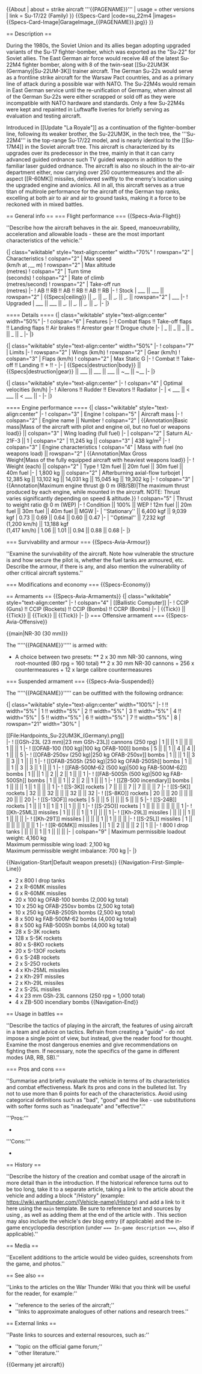 {{About
| about = strike aircraft '''{{PAGENAME}}'''
| usage = other versions
| link = Su-17/22 (Family)
}}
{{Specs-Card
|code=su_22m4
|images={{Specs-Card-Image|GarageImage_{{PAGENAME}}.jpg}}
}}

== Description ==
<!-- ''In the description, the first part should be about the history of and the creation and combat usage of the aircraft, as well as its key features. In the second part, tell the reader about the aircraft in the game. Insert a screenshot of the vehicle, so that if the novice player does not remember the vehicle by name, he will immediately understand what kind of vehicle the article is talking about.'' -->
During the 1980s, the Soviet Union and its allies began adopting upgraded variants of the Su-17 fighter-bomber, which was exported as the "Su-22" for Soviet allies. The East German air force would receive 48 of the latest Su-22M4 fighter bomber, along with 8 of the twin-seat [[Su-22UM3K (Germany)|Su-22UM-3K]] trainer aircraft. The German Su-22s would serve as a frontline strike aircraft for the Warsaw Pact countries, and as a primary line of attack during a possible war with NATO. The Su-22M4s would remain in East German service until the re-unification of Germany, when almost all of the German Su-22s were either scrapped or sold off as they were incompatible with NATO hardware and standards. Only a few Su-22M4s were kept and repainted in Luftwaffe liveries for briefly serving as evaluation and testing aircraft.

Introduced in [[Update "La Royale"]] as a continuation of the fighter-bomber line, following its weaker brother, the Su-22UM3K, in the tech tree, the '''Su-22M4''' is the top-range Su-17/22 model, and is nearly identical to the [[Su-17M4]] in the Soviet aircraft tree. This aircraft is characterized by its upgrades over its predecessor in the tree, mainly in that it can carry advanced guided ordnance such TV guided weapons in addition to the familiar laser guided ordnance. The aircraft is also no slouch in the air-to-air department either, now carrying over 250 countermeasures and the all-aspect [[R-60MK]] missiles, delivered swiftly to the enemy's location using the upgraded engine and avionics. All in all, this aircraft serves as a true titan of multirole performance for the aircraft of the German top ranks, excelling at both air to air and air to ground tasks, making it a force to be reckoned with in mixed battles.

== General info ==
=== Flight performance ===
{{Specs-Avia-Flight}}
<!-- ''Describe how the aircraft behaves in the air. Speed, manoeuvrability, acceleration and allowable loads - these are the most important characteristics of the vehicle.'' -->
''Describe how the aircraft behaves in the air. Speed, manoeuvrability, acceleration and allowable loads - these are the most important characteristics of the vehicle.''

{| class="wikitable" style="text-align:center" width="70%"
! rowspan="2" | Characteristics
! colspan="2" | Max speed<br>(km/h at _,___ m)
! rowspan="2" | Max altitude<br>(metres)
! colspan="2" | Turn time<br>(seconds)
! colspan="2" | Rate of climb<br>(metres/second)
! rowspan="2" | Take-off run<br>(metres)
|-
! AB !! RB !! AB !! RB !! AB !! RB
|-
! Stock
| ___ || ___ || rowspan="2" | {{Specs|ceiling}} || __._ || __._ || __._ || __._ || rowspan="2" | ___
|-
! Upgraded
| ___ || ___ || __._ || __._ || __._ || __._
|-
|}

==== Details ====
{| class="wikitable" style="text-align:center" width="50%"
|-
! colspan="6" | Features
|-
! Combat flaps !! Take-off flaps !! Landing flaps !! Air brakes !! Arrestor gear !! Drogue chute
|-
| _ || _ || _ || _ || _ || _     <!-- ✓ -->
|-
|}

{| class="wikitable" style="text-align:center" width="50%"
|-
! colspan="7" | Limits
|-
! rowspan="2" | Wings (km/h)
! rowspan="2" | Gear (km/h)
! colspan="3" | Flaps (km/h)
! colspan="2" | Max Static G
|-
! Combat !! Take-off !! Landing !! + !! -
|-
| {{Specs|destruction|body}} || {{Specs|destruction|gear}} || ___ || ___ || ___ || ~__ || ~__
|-
|}

{| class="wikitable" style="text-align:center"
|-
! colspan="4" | Optimal velocities (km/h)
|-
! Ailerons !! Rudder !! Elevators !! Radiator
|-
| < ___ || < ___ || < ___ || -
|-
|}

==== Engine performance ====
{| class="wikitable" style="text-align:center"
|-
! colspan="3" | Engine
! colspan="5" | Aircraft mass
|-
! colspan="2" | Engine name || Number
! colspan="2" | {{Annotation|Basic mass|Mass of the aircraft with pilot and engine oil, but no fuel or weapons load}} || colspan="3" | Wing loading (full fuel)
|-
| colspan="2" | Saturn AL-21F-3 || 1
| colspan="2" | 11,245 kg || colspan="3" | 438 kg/m<sup>2</sup>
|-
! colspan="3" | Engine characteristics
! colspan="4" | Mass with fuel (no weapons load) || rowspan="2" | {{Annotation|Max Gross<br>Weight|Mass of the fully equipped aircraft with heaviest weapons load}}
|-
! Weight (each) || colspan="2" | Type
! 12m fuel || 20m fuel || 30m fuel || 40m fuel
|-
| 1,800 kg || colspan="2" | Afterburning axial-flow turbojet
| 12,385 kg || 13,102 kg || 14,031 kg || 15,045 kg || 19,302 kg
|-
! colspan="3" | {{Annotation|Maximum engine thrust @ 0 m (RB/SB)|The maximum thrust produced by each engine, while mounted in the aircraft. NOTE: Thrust varies significantly depending on speed & altitude.}}
! colspan="5" | Thrust to weight ratio @ 0 m (WEP)
|-
! Condition || 100% || WEP
! 12m fuel || 20m fuel || 30m fuel || 40m fuel || MGW
|-
| ''Stationary'' || 6,400 kgf || 9,039 kgf
| 0.73 || 0.69 || 0.64 || 0.60 || 0.47
|-
| ''Optimal'' || 7,232 kgf<br>(1,200 km/h) || 13,188 kgf<br>(1,417 km/h)
| 1.06 || 1.01 || 0.94 || 0.88 || 0.68
|-
|}

=== Survivability and armour ===
{{Specs-Avia-Armour}}
<!-- ''Examine the survivability of the aircraft. Note how vulnerable the structure is and how secure the pilot is, whether the fuel tanks are armoured, etc. Describe the armour, if there is any, and also mention the vulnerability of other critical aircraft systems.'' -->
''Examine the survivability of the aircraft. Note how vulnerable the structure is and how secure the pilot is, whether the fuel tanks are armoured, etc. Describe the armour, if there is any, and also mention the vulnerability of other critical aircraft systems.''

=== Modifications and economy ===
{{Specs-Economy}}

== Armaments ==
{{Specs-Avia-Armaments}}
{| class="wikitable" style="text-align:center"
|-
! colspan="4" | [[Ballistic Computer]]
|-
! CCIP (Guns) !! CCIP (Rockets) !! CCIP (Bombs) !! CCRP (Bombs)
|-
| {{Tick}} || {{Tick}} || {{Tick}} || {{Tick}}
|-
|}
=== Offensive armament ===
{{Specs-Avia-Offensive}}
<!-- ''Describe the offensive armament of the aircraft, if any. Describe how effective the cannons and machine guns are in a battle, and also what belts or drums are better to use. If there is no offensive weaponry, delete this subsection.'' -->
{{main|NR-30 (30 mm)}}

The '''''{{PAGENAME}}''''' is armed with:

* A choice between two presets:
** 2 x 30 mm NR-30 cannons, wing root-mounted (80 rpg = 160 total)
** 2 x 30 mm NR-30 cannons + 256 x countermeasures + 12 x large calibre countermeasures

=== Suspended armament ===
{{Specs-Avia-Suspended}}
<!-- ''Describe the aircraft's suspended armament: additional cannons under the wings, bombs, rockets and torpedoes. This section is especially important for bombers and attackers. If there is no suspended weaponry remove this subsection.'' -->

The '''''{{PAGENAME}}''''' can be outfitted with the following ordnance:

{| class="wikitable" style="text-align:center" width="100%"
|-
! !! width="5%" | 1 !! width="5%" | 2 !! width="5%" | 3 !! width="5%" | 4 !! width="5%" | 5 !! width="5%" | 6 !! width="5%" | 7 !! width="5%" | 8
| rowspan="21" width="30%" | <div class="ttx-image">[[File:Hardpoints_Su-22UM3K_(Germany).png]]</div>
|-
! [[GSh-23L (23 mm)|23 mm GSh-23L]] cannons (250 rpg)
| 1 || || 1 || || || 1 || || 1
|-
! [[OFAB-100 (100 kg)|100 kg OFAB-100]] bombs
| 5 || || 1 || 4 || 4 || 1 || || 5
|-
! [[OFAB-250sv (250 kg)|250 kg OFAB-250sv]] bombs
| 1 || || 1 || 3 || 3 || 1 || || 1
|-
! [[OFAB-250Sh (250 kg)|250 kg OFAB-250Sh]] bombs
| 1 || || 1 || 3 || 3 || 1 || || 1
|-
! [[FAB-500M-62 (500 kg)|500 kg FAB-500M-62]] bombs
| 1 || || 1 || 2 || 2 || 1 || || 1
|-
! [[FAB-500Sh (500 kg)|500 kg FAB-500Sh]] bombs
| 1 || || 1 || 2 || 2 || 1 || || 1
|-
! [[ZB-500 incendiary]] bombs
| 1 || || || 1 || 1 || || || 1
|-
! [[S-3K]] rockets
| 7 || || || 7 || 7 || || || 7
|-
! [[S-5K]] rockets
| 32 || || 32 || || || 32 || || 32
|-
! [[S-8KO]] rockets
| 20 || || 20 || || || 20 || || 20
|-
! [[S-13OF]] rockets
| 5 || || 5 || || || 5 || || 5
|-
! [[S-24B]] rockets
| 1 || || 1 || 1 || 1 || 1 || || 1
|-
! [[S-25O]] rockets
| 1 || || || || || || || 1
|-
! [[Kh-25ML]] missiles
| 1 || || || 1 || 1 || || || 1
|-
! [[Kh-29L]] missiles
| || || || 1 || 1 || || ||
|-
! [[Kh-29T]] missiles
| || || || 1 || 1 || || ||
|-
! [[S-25L]] missiles
| 1 || || || || || || || 1
|-
! [[R-60MK]] missiles
| || 1 || 2 || || || 2 || 1 ||
|-
! 800 l drop tanks
| || || || 1 || 1 || || ||
|-
| colspan="9" | Maximum permissible loadout weight: 4,160 kg<br>Maximum permissible wing load: 2,100 kg<br>Maximum permissible weight imbalance: 700 kg
|-
|}

{{Navigation-Start|Default weapon presets}}
{{Navigation-First-Simple-Line}}

* 2 x 800 l drop tanks
* 2 x R-60MK missiles
* 6 x R-60MK missiles
* 20 x 100 kg OFAB-100 bombs (2,000 kg total)
* 10 x 250 kg OFAB-250sv bombs (2,500 kg total)
* 10 x 250 kg OFAB-250Sh bombs (2,500 kg total)
* 8 x 500 kg FAB-500M-62 bombs (4,000 kg total)
* 8 x 500 kg FAB-500Sh bombs (4,000 kg total)
* 28 x S-3K rockets
* 128 x S-5K rockets
* 80 x S-8KO rockets
* 20 x S-13OF rockets
* 6 x S-24B rockets
* 2 x S-25O rockets
* 4 x Kh-25ML missiles
* 2 x Kh-29T missiles
* 2 x Kh-29L missiles
* 2 x S-25L missiles
* 4 x 23 mm GSh-23L cannons (250 rpg = 1,000 total)
* 4 x ZB-500 incendiary bombs
{{Navigation-End}}

== Usage in battles ==
<!-- ''Describe the tactics of playing in the aircraft, the features of using aircraft in a team and advice on tactics. Refrain from creating a "guide" - do not impose a single point of view, but instead, give the reader food for thought. Examine the most dangerous enemies and give recommendations on fighting them. If necessary, note the specifics of the game in different modes (AB, RB, SB).'' -->
''Describe the tactics of playing in the aircraft, the features of using aircraft in a team and advice on tactics. Refrain from creating a "guide" - do not impose a single point of view, but instead, give the reader food for thought. Examine the most dangerous enemies and give recommendations on fighting them. If necessary, note the specifics of the game in different modes (AB, RB, SB).''

=== Pros and cons ===
<!-- ''Summarise and briefly evaluate the vehicle in terms of its characteristics and combat effectiveness. Mark its pros and cons in the bulleted list. Try not to use more than 6 points for each of the characteristics. Avoid using categorical definitions such as "bad", "good" and the like - use substitutions with softer forms such as "inadequate" and "effective".'' -->
''Summarise and briefly evaluate the vehicle in terms of its characteristics and combat effectiveness. Mark its pros and cons in the bulleted list. Try not to use more than 6 points for each of the characteristics. Avoid using categorical definitions such as "bad", "good" and the like - use substitutions with softer forms such as "inadequate" and "effective".''

'''Pros:'''

*

'''Cons:'''

*

== History ==
<!-- ''Describe the history of the creation and combat usage of the aircraft in more detail than in the introduction. If the historical reference turns out to be too long, take it to a separate article, taking a link to the article about the vehicle and adding a block "/History" (example: <nowiki>https://wiki.warthunder.com/(Vehicle-name)/History</nowiki>) and add a link to it here using the <code>main</code> template. Be sure to reference text and sources by using <code><nowiki><ref></ref></nowiki></code>, as well as adding them at the end of the article with <code><nowiki><references /></nowiki></code>. This section may also include the vehicle's dev blog entry (if applicable) and the in-game encyclopedia description (under <code><nowiki>=== In-game description ===</nowiki></code>, also if applicable).'' -->
''Describe the history of the creation and combat usage of the aircraft in more detail than in the introduction. If the historical reference turns out to be too long, take it to a separate article, taking a link to the article about the vehicle and adding a block "/History" (example: <nowiki>https://wiki.warthunder.com/(Vehicle-name)/History</nowiki>) and add a link to it here using the <code>main</code> template. Be sure to reference text and sources by using <code><nowiki><ref></ref></nowiki></code>, as well as adding them at the end of the article with <code><nowiki><references /></nowiki></code>. This section may also include the vehicle's dev blog entry (if applicable) and the in-game encyclopedia description (under <code><nowiki>=== In-game description ===</nowiki></code>, also if applicable).''

== Media ==
<!-- ''Excellent additions to the article would be video guides, screenshots from the game, and photos.'' -->
''Excellent additions to the article would be video guides, screenshots from the game, and photos.''

== See also ==
<!-- ''Links to the articles on the War Thunder Wiki that you think will be useful for the reader, for example:''
* ''reference to the series of the aircraft;''
* ''links to approximate analogues of other nations and research trees.'' -->
''Links to the articles on the War Thunder Wiki that you think will be useful for the reader, for example:''

* ''reference to the series of the aircraft;''
* ''links to approximate analogues of other nations and research trees.''

== External links ==
<!-- ''Paste links to sources and external resources, such as:''
* ''topic on the official game forum;''
* ''other literature.'' -->
''Paste links to sources and external resources, such as:''

* ''topic on the official game forum;''
* ''other literature.''

{{Germany jet aircraft}}